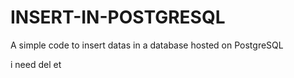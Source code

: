 # INSERT-IN-POSTGRESQL

A simple code to insert datas in a database hosted on PostgreSQL

i need del
et
